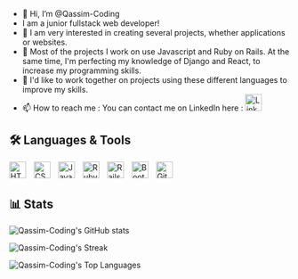 - 👋 Hi, I’m @Qassim-Coding
- I am a junior fullstack web developer! 
- 👀 I am very interested in creating several projects, whether applications or websites.
- 🌱 Most of the projects I work on use Javascript and Ruby on Rails. 
    At the same time, I'm perfecting my knowledge of Django and React, to increase my programming skills.
- 💞️ I'd like to work together on projects using these different languages to improve my skills. 
- 📫 How to reach me : You can contact me on LinkedIn here : [<img src="https://github.com/user-attachments/assets/3ad860d3-4086-439e-928f-083015c17986" alt="LinkedIn" width="30px" style="padding-right:10px;" />](https://www.linkedin.com/in/q%C3%A2ssim-osseni-1018/)


<div align="left">
  <h2>🛠 Languages & Tools</h2>
  <p>
    <img alt="HTML5" width="30px" style="padding-right:10px;" src="https://cdn.jsdelivr.net/gh/devicons/devicon/icons/html5/html5-original-wordmark.svg" />
    <img alt="CSS3" width="30px" style="padding-right:10px;" src="https://cdn.jsdelivr.net/gh/devicons/devicon/icons/css3/css3-original-wordmark.svg" />
    <img alt="JavaScript" width="30px" style="padding-right:10px;" src="https://cdn.jsdelivr.net/gh/devicons/devicon/icons/javascript/javascript-original.svg" />
    <img alt="Ruby" width="30px" style="padding-right:10px;" src="https://cdn.jsdelivr.net/gh/devicons/devicon/icons/ruby/ruby-original-wordmark.svg" />
    <img alt="Rails" width="30px" style="padding-right:10px;" src="https://cdn.jsdelivr.net/gh/devicons/devicon/icons/rails/rails-plain-wordmark.svg" />
    <img alt="Bootstrap" width="30px" style="padding-right:10px;" src="https://cdn.jsdelivr.net/gh/devicons/devicon/icons/bootstrap/bootstrap-original-wordmark.svg" />
    <img alt="GitHub" width="30px" style="padding-right:10px;" src="https://cdn.jsdelivr.net/gh/devicons/devicon/icons/github/github-original.svg" />
  </p>
</div>

<div align="left">
  <h2>📊 Stats</h2>
  <p>
    <img src="https://github-readme-stats.vercel.app/api?username=Qassim-Coding&show_icons=true&theme=highcontrast" alt="Qassim-Coding's GitHub stats"/>
  </p>
  <p>
    <img src="https://github-readme-streak-stats.herokuapp.com/?user=Qassim-Coding&theme=highcontrast&hide_border=true" alt="Qassim-Coding's Streak" />
  </p>
  <p>
    <img src="https://github-readme-stats.vercel.app/api/top-langs/?username=Qassim-Coding&theme=highcontrast&show_icons=true&hide_border=true&layout=compact" alt="Qassim-Coding's Top Languages" />
  </p>
</div>

#

<!---
Qassim-Coding/Qassim-Coding is a ✨ special ✨ repository because its `README.md` (this file) appears on your GitHub profile.
You can click the Preview link to take a look at your changes.
--->
